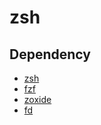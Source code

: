 # zsh

## Dependency
- [zsh](https://www.zsh.org/)
- [fzf](https://github.com/junegunn/fzf)
- [zoxide](https://github.com/ajeetdsouza/zoxide)
- [fd](https://github.com/sharkdp/fd.git)
